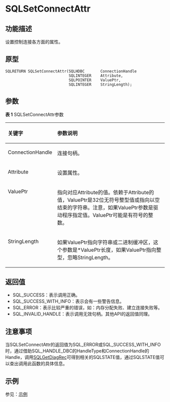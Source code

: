 # SQLSetConnectAttr

## 功能描述<a name="zh-cn_topic_0238272901_zh-cn_topic_0237120431_zh-cn_topic_0059777827_se8dc3eed91144d248bfd9c9d9b144b15"></a>

设置控制连接各方面的属性。

## 原型<a name="zh-cn_topic_0238272901_zh-cn_topic_0237120431_zh-cn_topic_0059777827_s2c4e3a37799b4f07a9b22c05f4166f27"></a>

```
SQLRETURN SQLSetConnectAttr(SQLHDBC       ConnectionHandle
                            SQLINTEGER    Attribute,    
                            SQLPOINTER    ValuePtr,     
                            SQLINTEGER    StringLength);
```

## 参数<a name="zh-cn_topic_0238272901_zh-cn_topic_0237120431_zh-cn_topic_0059777827_s7729ce590d3c4eef9cbc62b3973d4feb"></a>

**表 1**  SQLSetConnectAttr参数

<a name="zh-cn_topic_0238272901_zh-cn_topic_0237120431_zh-cn_topic_0059777827_tade40e51081242c39ed6b9052dd71671"></a>
<table><thead align="left"><tr id="zh-cn_topic_0238272901_zh-cn_topic_0237120431_zh-cn_topic_0059777827_r7eb093ebfd84455ca7313d34669fee99"><th class="cellrowborder" valign="top" width="23.27%" id="mcps1.2.3.1.1"><p id="zh-cn_topic_0238272901_zh-cn_topic_0237120431_zh-cn_topic_0059777827_a667e7535363842138b12773dfea3acd1"><a name="zh-cn_topic_0238272901_zh-cn_topic_0237120431_zh-cn_topic_0059777827_a667e7535363842138b12773dfea3acd1"></a><a name="zh-cn_topic_0238272901_zh-cn_topic_0237120431_zh-cn_topic_0059777827_a667e7535363842138b12773dfea3acd1"></a><strong id="zh-cn_topic_0238272901_zh-cn_topic_0237120431_zh-cn_topic_0059777827_a98aaed01fefa44009722a371ea43cd72"><a name="zh-cn_topic_0238272901_zh-cn_topic_0237120431_zh-cn_topic_0059777827_a98aaed01fefa44009722a371ea43cd72"></a><a name="zh-cn_topic_0238272901_zh-cn_topic_0237120431_zh-cn_topic_0059777827_a98aaed01fefa44009722a371ea43cd72"></a>关键字</strong></p>
</th>
<th class="cellrowborder" valign="top" width="76.73%" id="mcps1.2.3.1.2"><p id="zh-cn_topic_0238272901_zh-cn_topic_0237120431_zh-cn_topic_0059777827_af54cf2cf0e134631b3bfc82100d783c3"><a name="zh-cn_topic_0238272901_zh-cn_topic_0237120431_zh-cn_topic_0059777827_af54cf2cf0e134631b3bfc82100d783c3"></a><a name="zh-cn_topic_0238272901_zh-cn_topic_0237120431_zh-cn_topic_0059777827_af54cf2cf0e134631b3bfc82100d783c3"></a><strong id="zh-cn_topic_0238272901_zh-cn_topic_0237120431_zh-cn_topic_0059777827_a20d1c40a467346c7b0f9da6d16d8e72e"><a name="zh-cn_topic_0238272901_zh-cn_topic_0237120431_zh-cn_topic_0059777827_a20d1c40a467346c7b0f9da6d16d8e72e"></a><a name="zh-cn_topic_0238272901_zh-cn_topic_0237120431_zh-cn_topic_0059777827_a20d1c40a467346c7b0f9da6d16d8e72e"></a>参数说明</strong></p>
</th>
</tr>
</thead>
<tbody><tr id="zh-cn_topic_0238272901_zh-cn_topic_0237120431_zh-cn_topic_0059777827_rcbcb561bbde04c1abab3653b06f8af6f"><td class="cellrowborder" valign="top" width="23.27%" headers="mcps1.2.3.1.1 "><p id="zh-cn_topic_0238272901_zh-cn_topic_0237120431_zh-cn_topic_0059777827_ae791a6b139fd429687444e6b313a8376"><a name="zh-cn_topic_0238272901_zh-cn_topic_0237120431_zh-cn_topic_0059777827_ae791a6b139fd429687444e6b313a8376"></a><a name="zh-cn_topic_0238272901_zh-cn_topic_0237120431_zh-cn_topic_0059777827_ae791a6b139fd429687444e6b313a8376"></a>ConnectionHandle</p>
</td>
<td class="cellrowborder" valign="top" width="76.73%" headers="mcps1.2.3.1.2 "><p id="zh-cn_topic_0238272901_zh-cn_topic_0237120431_zh-cn_topic_0059777827_a46c8fea3a3e248f7b927fdcd54246daa"><a name="zh-cn_topic_0238272901_zh-cn_topic_0237120431_zh-cn_topic_0059777827_a46c8fea3a3e248f7b927fdcd54246daa"></a><a name="zh-cn_topic_0238272901_zh-cn_topic_0237120431_zh-cn_topic_0059777827_a46c8fea3a3e248f7b927fdcd54246daa"></a>连接句柄。</p>
</td>
</tr>
<tr id="zh-cn_topic_0238272901_zh-cn_topic_0237120431_zh-cn_topic_0059777827_ref5fb95e1c1e4c70bdca3be2865ea6f6"><td class="cellrowborder" valign="top" width="23.27%" headers="mcps1.2.3.1.1 "><p id="zh-cn_topic_0238272901_zh-cn_topic_0237120431_zh-cn_topic_0059777827_a35e34c8507cf49f1b8cf924d11a89ade"><a name="zh-cn_topic_0238272901_zh-cn_topic_0237120431_zh-cn_topic_0059777827_a35e34c8507cf49f1b8cf924d11a89ade"></a><a name="zh-cn_topic_0238272901_zh-cn_topic_0237120431_zh-cn_topic_0059777827_a35e34c8507cf49f1b8cf924d11a89ade"></a>Attribute</p>
</td>
<td class="cellrowborder" valign="top" width="76.73%" headers="mcps1.2.3.1.2 "><p id="zh-cn_topic_0238272901_zh-cn_topic_0237120431_zh-cn_topic_0059777827_a9ae74af514a5475eaf5ed65ed75043f0"><a name="zh-cn_topic_0238272901_zh-cn_topic_0237120431_zh-cn_topic_0059777827_a9ae74af514a5475eaf5ed65ed75043f0"></a><a name="zh-cn_topic_0238272901_zh-cn_topic_0237120431_zh-cn_topic_0059777827_a9ae74af514a5475eaf5ed65ed75043f0"></a>设置属性。</p>
</td>
</tr>
<tr id="zh-cn_topic_0238272901_zh-cn_topic_0237120431_zh-cn_topic_0059777827_r10e9ba39ddc74bbe97828a9fe966fbda"><td class="cellrowborder" valign="top" width="23.27%" headers="mcps1.2.3.1.1 "><p id="zh-cn_topic_0238272901_zh-cn_topic_0237120431_zh-cn_topic_0059777827_afec09da615ce49e9b3e7c0d84e1c55ac"><a name="zh-cn_topic_0238272901_zh-cn_topic_0237120431_zh-cn_topic_0059777827_afec09da615ce49e9b3e7c0d84e1c55ac"></a><a name="zh-cn_topic_0238272901_zh-cn_topic_0237120431_zh-cn_topic_0059777827_afec09da615ce49e9b3e7c0d84e1c55ac"></a>ValuePtr</p>
</td>
<td class="cellrowborder" valign="top" width="76.73%" headers="mcps1.2.3.1.2 "><p id="zh-cn_topic_0238272901_zh-cn_topic_0237120431_zh-cn_topic_0059777827_af02e14e5cd344e1da182edd3ec08a228"><a name="zh-cn_topic_0238272901_zh-cn_topic_0237120431_zh-cn_topic_0059777827_af02e14e5cd344e1da182edd3ec08a228"></a><a name="zh-cn_topic_0238272901_zh-cn_topic_0237120431_zh-cn_topic_0059777827_af02e14e5cd344e1da182edd3ec08a228"></a>指向对应Attribute的值。依赖于Attribute的值，ValuePtr是32位无符号整型值或指向以空结束的字符串。注意，如果ValuePtr参数是驱动程序指定值。ValuePtr可能是有符号的整数。</p>
</td>
</tr>
<tr id="zh-cn_topic_0238272901_zh-cn_topic_0237120431_zh-cn_topic_0059777827_r3de5904d75fd4cfa9accc0752197579a"><td class="cellrowborder" valign="top" width="23.27%" headers="mcps1.2.3.1.1 "><p id="zh-cn_topic_0238272901_zh-cn_topic_0237120431_zh-cn_topic_0059777827_af423e7625e0341eaaba023ac05edec20"><a name="zh-cn_topic_0238272901_zh-cn_topic_0237120431_zh-cn_topic_0059777827_af423e7625e0341eaaba023ac05edec20"></a><a name="zh-cn_topic_0238272901_zh-cn_topic_0237120431_zh-cn_topic_0059777827_af423e7625e0341eaaba023ac05edec20"></a>StringLength</p>
</td>
<td class="cellrowborder" valign="top" width="76.73%" headers="mcps1.2.3.1.2 "><p id="zh-cn_topic_0238272901_zh-cn_topic_0237120431_zh-cn_topic_0059777827_a0582ff9af622483fa0dcebb56c6187cf"><a name="zh-cn_topic_0238272901_zh-cn_topic_0237120431_zh-cn_topic_0059777827_a0582ff9af622483fa0dcebb56c6187cf"></a><a name="zh-cn_topic_0238272901_zh-cn_topic_0237120431_zh-cn_topic_0059777827_a0582ff9af622483fa0dcebb56c6187cf"></a>如果ValuePtr指向字符串或二进制缓冲区，这个参数是*ValuePtr长度，如果ValuePtr指向整型，忽略StringLength。</p>
</td>
</tr>
</tbody>
</table>

## 返回值<a name="zh-cn_topic_0238272901_zh-cn_topic_0237120431_zh-cn_topic_0059777827_s12ee56593ac441249a9f5f184e227202"></a>

-   SQL\_SUCCESS：表示调用正确。
-   SQL\_SUCCESS\_WITH\_INFO：表示会有一些警告信息。
-   SQL\_ERROR：表示比较严重的错误，如：内存分配失败、建立连接失败等。
-   SQL\_INVALID\_HANDLE：表示调用无效句柄。其他API的返回值同理。

## 注意事项<a name="zh-cn_topic_0238272901_zh-cn_topic_0237120431_zh-cn_topic_0059777827_s78fe87e5aec14489b395f28b33ec0876"></a>

当SQLSetConnectAttr的返回值为SQL\_ERROR或SQL\_SUCCESS\_WITH\_INFO时，通过借助SQL\_HANDLE\_DBC的HandleType和ConnectionHandle的Handle，调用[SQLGetDiagRec](SQLGetDiagRec.md)可得到相关的SQLSTATE值，通过SQLSTATE值可以查出调用此函数的具体信息。

## 示例<a name="zh-cn_topic_0238272901_zh-cn_topic_0237120431_zh-cn_topic_0059777827_s25786d32524c458786d43445baa48941"></a>

参见：[示例](示例-2.md)


